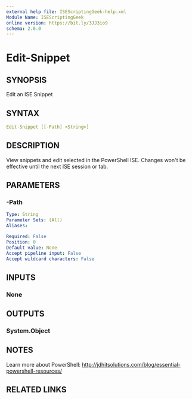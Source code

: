 ```yaml
---
external help file: ISEScriptingGeek-help.xml
Module Name: ISEScriptingGeek
online version: https://bit.ly/3JJ3io9
schema: 2.0.0
---
```


# Edit-Snippet

## SYNOPSIS

Edit an ISE Snippet

## SYNTAX

```yaml
Edit-Snippet [[-Path] <String>]
```

## DESCRIPTION

View snippets and edit selected in the PowerShell ISE. Changes won't be effective until the next ISE session or tab.


## PARAMETERS

### -Path

```yaml
Type: String
Parameter Sets: (All)
Aliases:

Required: False
Position: 0
Default value: None
Accept pipeline input: False
Accept wildcard characters: False
```

## INPUTS

### None

## OUTPUTS

### System.Object

## NOTES

Learn more about PowerShell: http://jdhitsolutions.com/blog/essential-powershell-resources/

## RELATED LINKS
